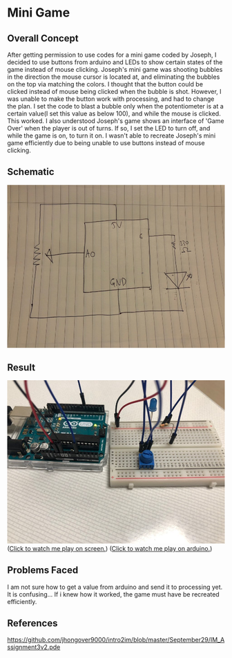 # Mini Game
## Overall Concept
After getting permission to use codes for a mini game coded by Joseph, I decided to use buttons from arduino and LEDs to show certain states of the game instead of mouse clicking. Joseph's mini game was shooting bubbles in the direction the mouse cursor is located at, and eliminating the bubbles on the top via matching the colors. I thought that the button could be clicked instead of mouse being clicked when the bubble is shot. However, I was unable to make the button work with processing, and had to change the plan. I set the code to blast a bubble only when the potentiometer is at a certain value(I set this value as below 100), and while the mouse is clicked. This worked. I also understood Joseph's game shows an interface of 'Game Over' when the player is out of turns. If so, I set the LED to turn off, and while the game is on, to turn it on. I wasn't able to recreate Joseph's mini game efficiently due to being unable to use buttons instead of mouse clicking.

## Schematic
![](media/schematic.jpeg)

## Result
![](media/picture.jpeg)<br />
([Click to watch me play on screen.](https://youtu.be/vUCCBjOdLhI))
([Click to watch me play on arduino.](https://youtu.be/fQ8iJR4Oh-s))

## Problems Faced
I am not sure how to get a value from arduino and send it to processing yet. It is confusing... If i knew how it worked, the game must have be recreated efficiently.

## References
https://github.com/jhongover9000/intro2im/blob/master/September29/IM_Assignment3v2.pde
